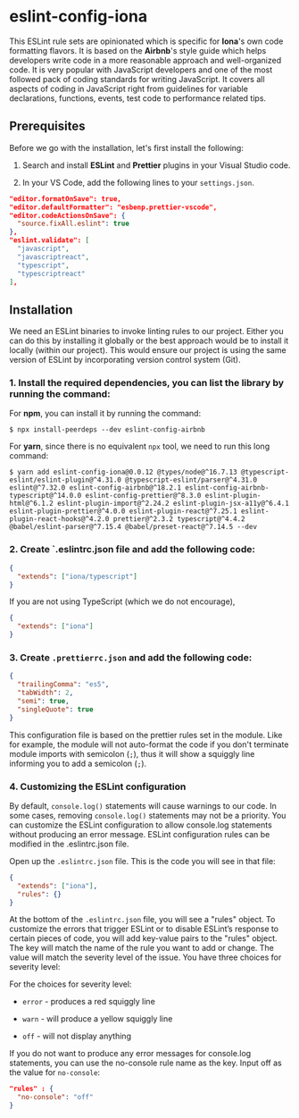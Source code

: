 # eslint-config-iona

This ESLint rule sets are opinionated which is specific for **Iona**'s own code formatting flavors. It is based on the **Airbnb**'s style guide which helps developers write code in a more reasonable approach and well-organized code. It is very popular with JavaScript developers and one of the most followed pack of coding standards for writing JavaScript. It covers all aspects of coding in JavaScript right from guidelines for variable declarations, functions, events, test code to performance related tips.

## Prerequisites

Before we go with the installation, let's first install the following:

1. Search and install **ESLint** and **Prettier** plugins in your Visual Studio code.

2. In your VS Code, add the following lines to your `settings.json`.

```json
"editor.formatOnSave": true,
"editor.defaultFormatter": "esbenp.prettier-vscode",
"editor.codeActionsOnSave": {
  "source.fixAll.eslint": true
},
"eslint.validate": [
  "javascript",
  "javascriptreact",
  "typescript",
  "typescriptreact"
],
```

## Installation

We need an ESLint binaries to invoke linting rules to our project. Either you can do this by installing it globally or the best approach would be to install it locally (within our project). This would ensure our project is using the same version of ESLint by incorporating version control system (Git).

### 1. Install the required dependencies, you can list the library by running the command:

For **npm**, you can install it by running the command:

```
$ npx install-peerdeps --dev eslint-config-airbnb
```

For **yarn**, since there is no equivalent `npx` tool, we need to run this long command:

```
$ yarn add eslint-config-iona@0.0.12 @types/node@^16.7.13 @typescript-eslint/eslint-plugin@^4.31.0 @typescript-eslint/parser@^4.31.0 eslint@^7.32.0 eslint-config-airbnb@^18.2.1 eslint-config-airbnb-typescript@^14.0.0 eslint-config-prettier@^8.3.0 eslint-plugin-html@^6.1.2 eslint-plugin-import@^2.24.2 eslint-plugin-jsx-a11y@^6.4.1 eslint-plugin-prettier@^4.0.0 eslint-plugin-react@^7.25.1 eslint-plugin-react-hooks@^4.2.0 prettier@^2.3.2 typescript@^4.4.2 @babel/eslint-parser@^7.15.4 @babel/preset-react@^7.14.5 --dev
```

### 2. Create `.eslintrc.json file and add the following code:

```json
{
  "extends": ["iona/typescript"]
}
```

If you are not using TypeScript (which we do not encourage),

```json
{
  "extends": ["iona"]
}
```

### 3. Create `.prettierrc.json` and add the following code:

```json
{
  "trailingComma": "es5",
  "tabWidth": 2,
  "semi": true,
  "singleQuote": true
}
```

This configuration file is based on the prettier rules set in the module. Like for example, the module will not auto-format the code if you don't terminate module imports with semicolon (`;`), thus it will show a squiggly line informing you to add a semicolon (`;`).

### 4. Customizing the ESLint configuration

By default, `console.log()` statements will cause warnings to our code. In some cases, removing `console.log()` statements may not be a priority. You can customize the ESLint configuration to allow console.log statements without producing an error message. ESLint configuration rules can be modified in the .eslintrc.json file.

Open up the `.eslintrc.json` file. This is the code you will see in that file:

```json
{
  "extends": ["iona"],
  "rules": {}
}
```

At the bottom of the `.eslintrc.json` file, you will see a "rules" object. To customize the errors that trigger ESLint or to disable ESLint’s response to certain pieces of code, you will add key-value pairs to the "rules" object. The key will match the name of the rule you want to add or change. The value will match the severity level of the issue. You have three choices for severity level:

For the choices for severity level:

- `error` - produces a red squiggly line

- `warn` - will produce a yellow squiggly line

- `off` - will not display anything

If you do not want to produce any error messages for console.log statements, you can use the no-console rule name as the key. Input off as the value for `no-console`:

```json
"rules" : {
  "no-console": "off"
}
```
